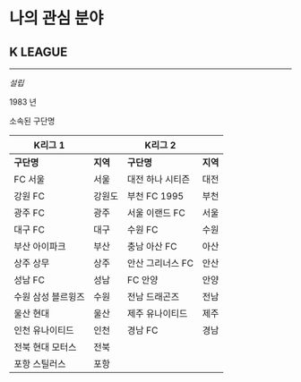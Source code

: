# 나의 관심 분야

## K LEAGUE
***



*설립*

  1983 년
  
소속된 구단명

|**K리그 1**||**K리그 2**||
|-------|----|-------|---|
|**구단명** | **지역**|**구단명** | **지역**|
|FC 서울 | 서울 |대전 하나 시티즌 | 대전 |
|강원 FC | 강원도 |부천 FC 1995 | 부천 |
|광주 FC | 광주 |서울 이랜드 FC | 서울 |
|대구 FC | 대구 |수원 FC | 수원 |
|부산 아이파크 | 부산 |충남 아산 FC | 아산 |
|상주 상무 | 상주 |안산 그리너스 FC | 안산|
|성남 FC | 성남 |FC 안양 | 안양 |
|수원 삼성 블르윙즈 | 수원|전남 드래곤즈 | 전남 |
|울산 현대 | 울산 |제주 유나이티드 | 제주 |
|인천 유나이티드 | 인천|경남 FC | 경남 |
|전북 현대 모터스 | 전북 |||
|포항 스틸러스 | 포항 |||

